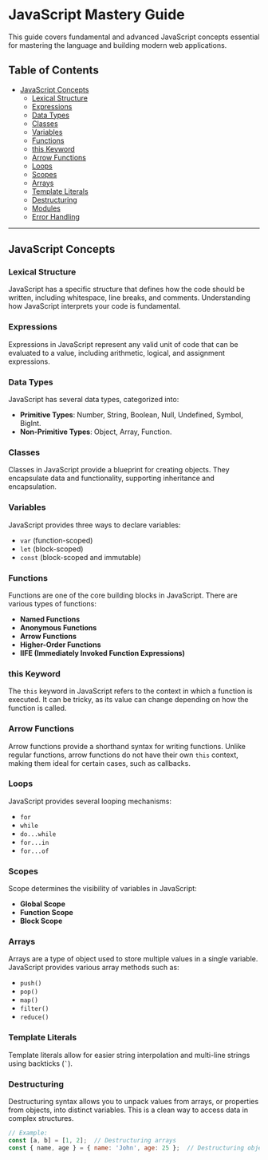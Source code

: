 # JavaScript Mastery Guide

This guide covers fundamental and advanced JavaScript concepts essential for mastering the language and building modern web applications.

## Table of Contents
- [JavaScript Concepts](#javascript-concepts)
  - [Lexical Structure](#lexical-structure)
  - [Expressions](#expressions)
  - [Data Types](#data-types)
  - [Classes](#classes)
  - [Variables](#variables)
  - [Functions](#functions)
  - [this Keyword](#this-keyword)
  - [Arrow Functions](#arrow-functions)
  - [Loops](#loops)
  - [Scopes](#scopes)
  - [Arrays](#arrays)
  - [Template Literals](#template-literals)
  - [Destructuring](#destructuring)
  - [Modules](#modules)
  - [Error Handling](#error-handling)

---

## JavaScript Concepts

### Lexical Structure
JavaScript has a specific structure that defines how the code should be written, including whitespace, line breaks, and comments. Understanding how JavaScript interprets your code is fundamental.

### Expressions
Expressions in JavaScript represent any valid unit of code that can be evaluated to a value, including arithmetic, logical, and assignment expressions.

### Data Types
JavaScript has several data types, categorized into:
- **Primitive Types**: Number, String, Boolean, Null, Undefined, Symbol, BigInt.
- **Non-Primitive Types**: Object, Array, Function.

### Classes
Classes in JavaScript provide a blueprint for creating objects. They encapsulate data and functionality, supporting inheritance and encapsulation.

### Variables
JavaScript provides three ways to declare variables:
- `var` (function-scoped)
- `let` (block-scoped)
- `const` (block-scoped and immutable)

### Functions
Functions are one of the core building blocks in JavaScript. There are various types of functions:
- **Named Functions**
- **Anonymous Functions**
- **Arrow Functions**
- **Higher-Order Functions**
- **IIFE (Immediately Invoked Function Expressions)**

### this Keyword
The `this` keyword in JavaScript refers to the context in which a function is executed. It can be tricky, as its value can change depending on how the function is called.

### Arrow Functions
Arrow functions provide a shorthand syntax for writing functions. Unlike regular functions, arrow functions do not have their own `this` context, making them ideal for certain cases, such as callbacks.

### Loops
JavaScript provides several looping mechanisms:
- `for`
- `while`
- `do...while`
- `for...in`
- `for...of`

### Scopes
Scope determines the visibility of variables in JavaScript:
- **Global Scope**
- **Function Scope**
- **Block Scope**

### Arrays
Arrays are a type of object used to store multiple values in a single variable. JavaScript provides various array methods such as:
- `push()`
- `pop()`
- `map()`
- `filter()`
- `reduce()`

### Template Literals
Template literals allow for easier string interpolation and multi-line strings using backticks (`` ` ``).

### Destructuring
Destructuring syntax allows you to unpack values from arrays, or properties from objects, into distinct variables. This is a clean way to access data in complex structures.

```javascript
// Example:
const [a, b] = [1, 2];  // Destructuring arrays
const { name, age } = { name: 'John', age: 25 };  // Destructuring objects
